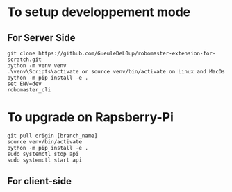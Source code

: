 # To setup developpement mode
## For Server Side
```shell
git clone https://github.com/GueuleDeL0up/robomaster-extension-for-scratch.git
python -m venv venv
.\venv\Scripts\activate or source venv/bin/activate on Linux and MacOs
python -m pip install -e .
set ENV=dev
robomaster_cli
```

# To upgrade on Rapsberry-Pi
```
git pull origin [branch_name]
source venv/bin/activate
python -m pip install -e .
sudo systemctl stop api
sudo systemctl start api
```

## For client-side

```

```